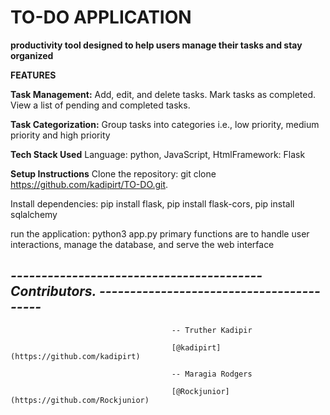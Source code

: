 #                                       TO-DO APPLICATION
 
 **productivity tool designed to help users manage their tasks and stay organized**

  **FEATURES**
  
  **Task Management:**
Add, edit, and delete tasks.
Mark tasks as completed.
View a list of pending and completed tasks.


**Task Categorization:**
Group tasks into categories i.e., low priority, medium priority and high priority

**Tech Stack Used**
​Language: python, JavaScript, Html
​Framework: Flask

**Setup Instructions**
​Clone the repository: git clone https://github.com/kadipirt/TO-DO.git.

Install dependencies: pip install flask, pip install flask-cors, pip install sqlalchemy

​run the application: python3 app.py
 primary functions are to handle user interactions, manage the database, and serve the web interface

##  *----------------------------------------- Contributors. -----------------------------------------*

                                        -- Truther Kadipir 

                                        [@kadipirt](https://github.com/kadipirt)

                                        -- Maragia Rodgers 
                                        
                                        [@Rockjunior](https://github.com/Rockjunior)
